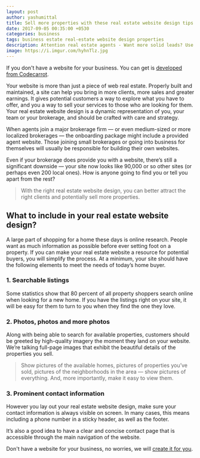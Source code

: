 ```yaml
---
layout: post
author: yashumittal
title: Sell more properties with these real estate website design tips
date: 2017-09-05 00:35:00 +0530
categories: business
tags: business estate real-estate website design properties
description: Attention real estate agents - Want more solid leads? Use these real estate website design tips to create your own lead generation machine.
image: https://i.imgur.com/hyhnTlz.jpg
---
```


If you don't have a website for your business. You can get is [developed from Codecarrot](https://www.codecarrot.net/).

Your website is more than just a piece of web real estate. Properly built and maintained, a site can help you bring in more clients, more sales and greater earnings. It gives potential customers a way to explore what you have to offer, and you a way to sell your services to those who are looking for them. Your real estate website design is a dynamic representation of you, your team or your brokerage, and should be crafted with care and strategy.

When agents join a major brokerage firm — or even medium-sized or more localized brokerages — the onboarding package might include a provided agent website. Those joining small brokerages or going into business for themselves will usually be responsible for building their own websites.

Even if your brokerage does provide you with a website, there’s still a significant downside — your site now looks like 90,000 or so other sites (or perhaps even 200 local ones). How is anyone going to find you or tell you apart from the rest?

<blockquote>
With the right real estate website design, you can better attract the right clients and potentially sell more properties.
</blockquote>

## What to include in your real estate website design?

A large part of shopping for a home these days is online research. People want as much information as possible before ever setting foot on a property. If you can make your real estate website a resource for potential buyers, you will simplify the process. At a minimum, your site should have the following elements to meet the needs of today’s home buyer.

### 1. Searchable listings

Some statistics show that 80 percent of all property shoppers search online when looking for a new home. If you have the listings right on your site, it will be easy for them to turn to you when they find the one they love.

### 2. Photos, photos and more photos

Along with being able to search for available properties, customers should be greeted by high-quality imagery the moment they land on your website. We’re talking full-page images that exhibit the beautiful details of the properties you sell.

<blockquote>
Show pictures of the available homes, pictures of properties you’ve sold, pictures of the neighborhoods in the area — show pictures of everything. And, more importantly, make it easy to view them.
</blockquote>

### 3. Prominent contact information

However you lay out your real estate website design, make sure your contact information is always visible on screen. In many cases, this means including a phone number in a sticky header, as well as the footer.

<div class="callout">
It’s also a good idea to have a clear and concise contact page that is accessible through the main navigation of the website.
</div>

Don't have a website for your business, no worries, we will [create it for you](https://www.codecarrot.net/).
